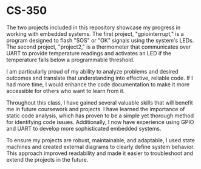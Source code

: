 # CS-350

The two projects included in this repository showcase my progress in working with embedded systems. The first project, "gpiointerrupt," is a program designed to flash "SOS" or "OK" signals using the system's LEDs. The second project, "project2," is a thermometer that communicates over UART to provide temperature readings and activates an LED if the temperature falls below a programmable threshold.

I am particularly proud of my ability to analyze problems and desired outcomes and translate that understanding into effective, reliable code. If I had more time, I would enhance the code documentation to make it more accessible for others who want to learn from it.

Throughout this class, I have gained several valuable skills that will benefit me in future coursework and projects. I have learned the importance of static code analysis, which has proven to be a simple yet thorough method for identifying code issues. Additionally, I now have experience using GPIO and UART to develop more sophisticated embedded systems.

To ensure my projects are robust, maintainable, and adaptable, I used state machines and created external diagrams to clearly define system behavior. This approach improved readability and made it easier to troubleshoot and extend the projects in the future.
